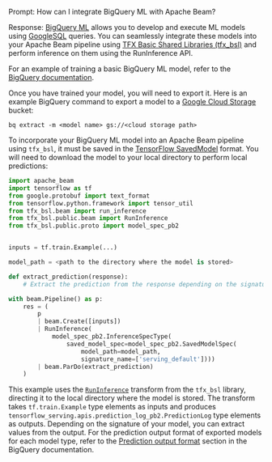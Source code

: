 Prompt:
How can I integrate BigQuery ML with Apache Beam?

Response:
[BigQuery ML](https://cloud.google.com/bigquery/docs/bqml-introduction) allows you to develop and execute ML models using [GoogleSQL](https://cloud.google.com/bigquery/docs/introduction-sql) queries. You can seamlessly integrate these models into your Apache Beam pipeline using [TFX Basic Shared Libraries (tfx_bsl)](https://github.com/tensorflow/tfx-bsl) and perform inference on them using the RunInference API.

For an example of training a basic BigQuery ML model, refer to the [BigQuery documentation](https://cloud.google.com/bigquery/docs/bqml-introduction).

Once you have trained your model, you will need to export it. Here is an example BigQuery command to export a model to a [Google Cloud Storage](https://cloud.google.com/storage/docs/creating-buckets) bucket:

```
bq extract -m <model name> gs://<cloud storage path>
```

To incorporate your BigQuery ML model into an Apache Beam pipeline using `tfx_bsl`, it must be saved in the [TensorFlow SavedModel](https://www.tensorflow.org/guide/saved_model) format. You will need to download the model to your local directory to perform local predictions:

```python
import apache_beam
import tensorflow as tf
from google.protobuf import text_format
from tensorflow.python.framework import tensor_util
from tfx_bsl.beam import run_inference
from tfx_bsl.public.beam import RunInference
from tfx_bsl.public.proto import model_spec_pb2


inputs = tf.train.Example(...)

model_path = <path to the directory where the model is stored>

def extract_prediction(response):
    # Extract the prediction from the response depending on the signature of the model

with beam.Pipeline() as p:
    res = (
        p
        | beam.Create([inputs])
        | RunInference(
            model_spec_pb2.InferenceSpecType(
                saved_model_spec=model_spec_pb2.SavedModelSpec(
                    model_path=model_path,
                    signature_name=['serving_default'])))
        | beam.ParDo(extract_prediction)
    )
```

This example uses the [`RunInference`](https://beam.apache.org/documentation/transforms/python/elementwise/runinference/) transform from the `tfx_bsl` library,  directing it to the local directory where the model is stored. The transform takes `tf.train.Example` type elements as inputs and produces `tensorflow_serving.apis.prediction_log_pb2.PredictionLog` type elements as outputs. Depending on the signature of your model, you can extract values from the output. For the prediction output format of exported models for each model type, refer to the [Prediction output format](https://cloud.google.com/bigquery/docs/exporting-models#prediction_output_format) section in the BigQuery documentation.




